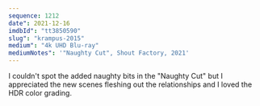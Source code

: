 ```yaml
---
sequence: 1212
date": 2021-12-16
imdbId": "tt3850590"
slug": "krampus-2015"
medium": "4k UHD Blu-ray"
mediumNotes": '"Naughty Cut", Shout Factory, 2021'
---
```


I couldn't spot the added naughty bits in the "Naughty Cut" but I appreciated the new scenes fleshing out the relationships and I loved the HDR color grading.
